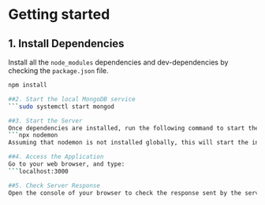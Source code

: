 # Getting started
## 1. Install Dependencies
Install all the `node_modules` dependencies and dev-dependencies by checking the `package.json` file.
```bash
npm install

##2. Start the local MongoDB service
```sudo systemctl start mongod

##3. Start the Server
Once dependencies are installed, run the following command to start the server:
```npx nodemon
Assuming that nodemon is not installed globally, this will start the index.js file. You should see the "listening to port" message.

##4. Access the Application
Go to your web browser, and type:
```localhost:3000

##5. Check Server Response
Open the console of your browser to check the response sent by the server.
